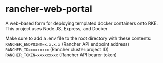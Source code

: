 # rancher-web-portal
 
A web-based form for deploying templated docker containers onto RKE.
This project uses Node.JS, Express, and Docker

Make sure to add a .env file to the root directory with these contents:<br/>
`RANCHER_ENDPOINT=x.x.x.x` (Rancher API endpoint address)<br/>
`RANCHER_ID=xxxxxxxx` (Rancher cluster:project ID)<br/>
`RANCHER_TOKEN=xxxxxxxxx` (Rancher API bearer token)
